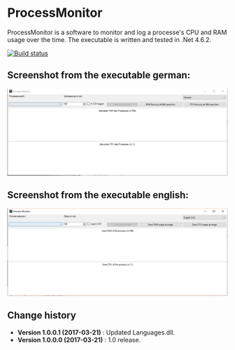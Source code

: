 ProcessMonitor
==============

ProcessMonitor is a software to monitor and log a processe's CPU and RAM usage over the time.
The executable is written and tested in .Net 4.6.2.

[![Build status](https://ci.appveyor.com/api/projects/status/33sr4h0y2423g9kh?svg=true)](https://ci.appveyor.com/project/SeppPenner/processmonitor)


## Screenshot from the executable german:
![Screenshot from the executable german](https://github.com/SeppPenner/ProcessMonitor/blob/master/Screenshot_DE.PNG "Screenshot from the executable german")

## Screenshot from the executable english:
![Screenshot from the executable english](https://github.com/SeppPenner/ProcessMonitor/blob/master/Screenshot_EN.PNG "Screenshot from the executable english")

Change history
--------------

* **Version 1.0.0.1 (2017-03-21)** : Updated Languages.dll.
* **Version 1.0.0.0 (2017-03-21)** : 1.0 release.
